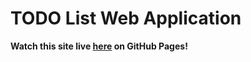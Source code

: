 # TODO List Web Application

**Watch this site live [here](https://part-cadet.github.io/todo/index.html) on GitHub Pages!**